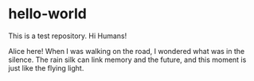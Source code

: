# hello-world
This is a test repository.
Hi Humans!

Alice here! When I was walking on the road, I wondered what was in the silence.
The rain silk can link memory and the future, and this moment is just like the flying light.
